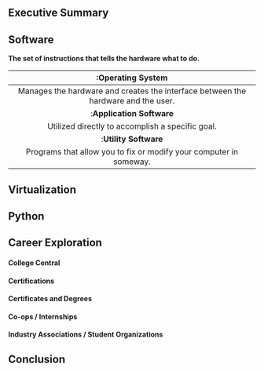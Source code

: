 ## Executive Summary
## Software

**The set of instructions that tells the hardware what to do.**

|:Operating System|
|:--------------:|
|Manages the hardware and creates the interface between the hardware and the user.|
|:**Application Software**|
|Utilized directly to accomplish a specific goal.|
|:**Utility Software**|
|Programs that allow you to fix or modify your computer in someway.|

## Virtualization
## Python
## Career Exploration
#### College Central
#### Certifications
#### Certificates and Degrees
#### Co-ops / Internships
#### Industry Associations / Student Organizations
## Conclusion

